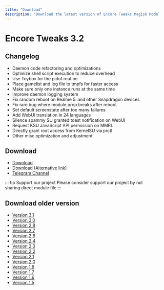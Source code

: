 ```yaml
---
title: "Download"
description: "Download the latest version of Encore Tweaks Magisk Module here"
---
```


# Encore Tweaks 3.2

## Changelog
- Daemon code refactoring and optimizations
- Optimize shell script execution to reduce overhead
- Use Toybox for the pidof routine
- Place gamelist and log file to tmpfs for faster access
- Make sure only one instance runs at the same time
- Improve daemon logging system
- Fix random reboot on Realme 5i and other Snapdragon devices
- Fix rare bug where module.prop breaks after reboot
- Set default screenstate after too many failures
- Add WebUI translation in 24 languages
- Silence spammy SU granted toast notification on WebUI
- Request KSU JavaScript API permission on MMRL
- Directly grant root access from KernelSU via prctl
- Other misc optimization and adjustment

## Download
- [Download](https://shrinkme.ink/DGeu2Yt)
- [Download (Alternative link)](https://sfl.gl/BjxAotB)
- [Telegram Channel](https://rem01schannel.t.me)

::: tip Support our project
Please consider support our project by not sharing direct module file
:::

## Download older version
- [Version 3.1](/download/version/3.1)
- [Version 3.0](/download/version/3.0)
- [Version 2.8](/download/version/2.8)
- [Version 2.7](/download/version/2.7)
- [Version 2.6](/download/version/2.6)
- [Version 2.4](/download/version/2.4)
- [Version 2.3](/download/version/2.3)
- [Version 2.2](/download/version/2.2)
- [Version 2.1](/download/version/2.1)
- [Version 2.0](/download/version/2.0)
- [Version 1.8](/download/version/1.8)
- [Version 1.7](/download/version/1.7)
- [Version 1.6](/download/version/1.6)
- [Version 1.5](/download/version/1.5)
